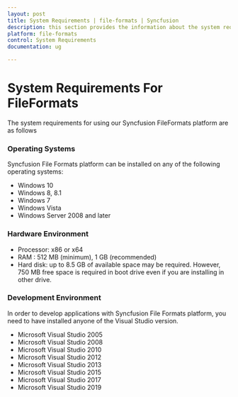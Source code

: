 ```yaml
---
layout: post
title: System Requirements | file-formats | Syncfusion
description: this section provides the information about the system requirements for file formats platform with supported browsers
platform: file-formats
control: System Requirements
documentation: ug

---
```

# System Requirements For FileFormats

The system requirements for using our Syncfusion FileFormats platform are as follows

### Operating Systems

Syncfusion File Formats platform can be installed on any of the following operating systems:

* Windows 10
* Windows 8, 8.1
* Windows 7
* Windows Vista
* Windows Server 2008 and later

### Hardware Environment

* Processor: x86 or x64
* RAM : 512 MB (minimum), 1 GB (recommended)
* Hard disk: up to 8.5 GB of available space may be required. However, 750 MB free space is required in boot drive even if you are installing in other drive.

### Development Environment

In order to develop applications with Syncfusion File Formats platform, you need to have installed anyone of the Visual Studio version.

* Microsoft Visual Studio 2005
* Microsoft Visual Studio 2008
* Microsoft Visual Studio 2010
* Microsoft Visual Studio 2012
* Microsoft Visual Studio 2013
* Microsoft Visual Studio 2015
* Microsoft Visual Studio 2017
* Microsoft Visual Studio 2019

